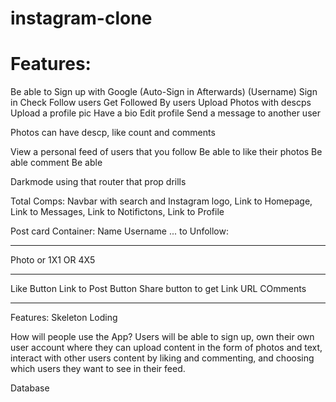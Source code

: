 # instagram-clone

# Features:

Be able to Sign up with Google (Auto-Sign in Afterwards)
(Username)
Sign in Check
Follow users
Get Followed By users
Upload Photos with descps
Upload a profile pic
Have a bio
Edit profile
Send a message to another user

Photos can have descp, like count and comments

View a personal feed of users that you follow
Be able to like their photos
Be able comment
Be able

Darkmode using that router that prop drills

Total Comps:
Navbar with search and Instagram logo, Link to Homepage, Link to Messages, Link to Notifictons, Link to Profile

Post card Container:
Name
Username
... to Unfollow:

---

Photo or 1X1 OR 4X5

---

Like Button
Link to Post Button
Share button to get Link URL
COmments

---

Features:
Skeleton Loding

How will people use the App?
Users will be able to sign up, own their own user account where they can upload content in the form of photos and text,
interact with other users content by liking and commenting, and choosing which users they want to see in their feed.

Database
